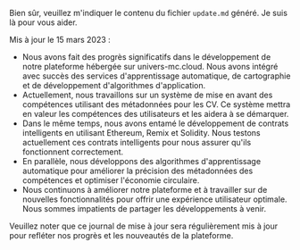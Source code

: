 Bien sûr, veuillez m'indiquer le contenu du fichier `update.md` généré. Je suis là pour vous aider.

Mis à jour le 15 mars 2023 :

- Nous avons fait des progrès significatifs dans le développement de notre plateforme hébergée sur univers-mc.cloud. Nous avons intégré avec succès des services d'apprentissage automatique, de cartographie et de développement d'algorithmes d'application.
- Actuellement, nous travaillons sur un système de mise en avant des compétences utilisant des métadonnées pour les CV. Ce système mettra en valeur les compétences des utilisateurs et les aidera à se démarquer.
- Dans le même temps, nous avons entamé le développement de contrats intelligents en utilisant Ethereum, Remix et Solidity. Nous testons actuellement ces contrats intelligents pour nous assurer qu'ils fonctionnent correctement.
- En parallèle, nous développons des algorithmes d'apprentissage automatique pour améliorer la précision des métadonnées des compétences et optimiser l'économie circulaire.
- Nous continuons à améliorer notre plateforme et à travailler sur de nouvelles fonctionnalités pour offrir une expérience utilisateur optimale. Nous sommes impatients de partager les développements à venir.

Veuillez noter que ce journal de mise à jour sera régulièrement mis à jour pour refléter nos progrès et les nouveautés de la plateforme.